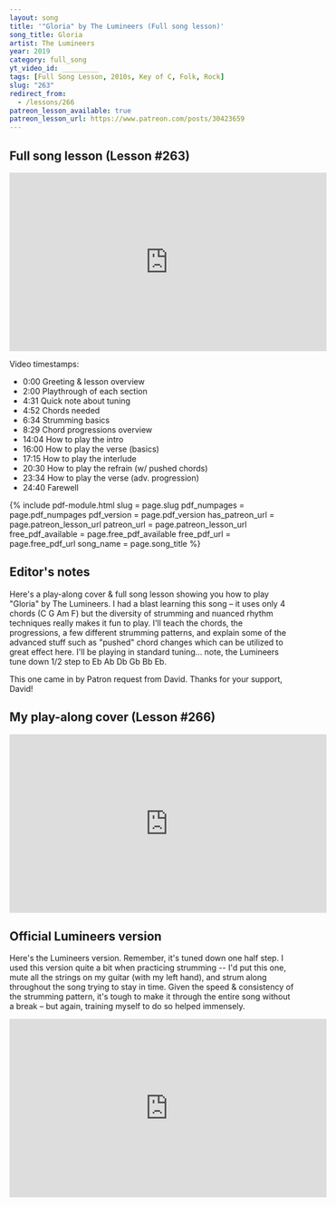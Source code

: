```yaml
---
layout: song
title: '"Gloria" by The Lumineers (Full song lesson)'
song_title: Gloria
artist: The Lumineers
year: 2019
category: full_song
yt_video_id: _________
tags: [Full Song Lesson, 2010s, Key of C, Folk, Rock]
slug: "263"
redirect_from:
  - /lessons/266
patreon_lesson_available: true
patreon_lesson_url: https://www.patreon.com/posts/30423659
---
```


## Full song lesson (Lesson #263)

<iframe width="560" height="315" src="https://www.youtube.com/embed/iW7gGUq9rWc?showinfo=0" frameborder="0" allowfullscreen></iframe>

Video timestamps:

- 0:00 Greeting & lesson overview
- 2:00 Playthrough of each section
- 4:31 Quick note about tuning
- 4:52 Chords needed
- 6:34 Strumming basics
- 8:29 Chord progressions overview
- 14:04 How to play the intro
- 16:00 How to play the verse (basics)
- 17:15 How to play the interlude
- 20:30 How to play the refrain (w/ pushed chords)
- 23:34 How to play the verse (adv. progression)
- 24:40 Farewell

<!-- Coming soon! -->

{% include pdf-module.html slug = page.slug pdf_numpages = page.pdf_numpages pdf_version = page.pdf_version has_patreon_url = page.patreon_lesson_url patreon_url = page.patreon_lesson_url free_pdf_available = page.free_pdf_available free_pdf_url = page.free_pdf_url song_name = page.song_title %}

## Editor's notes

Here's a play-along cover & full song lesson showing you how to play "Gloria" by The Lumineers. I had a blast learning this song – it uses only 4 chords (C G Am F) but the diversity of strumming and nuanced rhythm techniques really makes it fun to play. I'll teach the chords, the progressions, a few different strumming patterns, and explain some of the advanced stuff such as "pushed" chord changes which can be utilized to great effect here. I'll be playing in standard tuning... note, the Lumineers tune down 1/2 step to Eb Ab Db Gb Bb Eb.

This one came in by Patron request from David. Thanks for your support, David!


## My play-along cover (Lesson #266)

<iframe width="560" height="315" src="https://www.youtube.com/embed/siFl0GGw9Zg?showinfo=0" frameborder="0" allowfullscreen></iframe>

<!-- Coming later today! -->

## Official Lumineers version

Here's the Lumineers version. Remember, it's tuned down one half step. I used this version quite a bit when practicing strumming -- I'd put this one, mute all the strings on my guitar (with my left hand), and strum along throughout the song trying to stay in time. Given the speed & consistency of the strumming pattern, it's tough to make it through the entire song without a break – but again, training myself to do so helped immensely.

<iframe width="560" height="315" src="https://www.youtube.com/embed/Kok4-aVdyT4" frameborder="0" allow="accelerometer; autoplay; encrypted-media; gyroscope; picture-in-picture" allowfullscreen></iframe>
